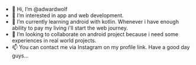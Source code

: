 - 👋 Hi, I’m @adwardwolf
- 👀 I’m interested in app and web development.
- 🌱 I’m currently learning android with kotlin. Whenever i have enough ability to pay my living i'll start the web journey.
- 💞️ I’m looking to collaborate on android project because i need some experiences in real world projects. 
- 📫 You can contact me via Instagram on my profile link. Have a good day guys...

<!---
adwardwolf/adwardwolf is a ✨ special ✨ repository because its `README.md` (this file) appears on your GitHub profile.
You can click the Preview link to take a look at your changes.
--->
